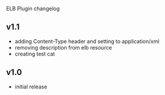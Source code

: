 ELB Plugin changelog

v1.1
-----
- adding Content-Type header and setting to application/xml
- removing description from elb resource
- creating test cat

v1.0
-----
- initial release